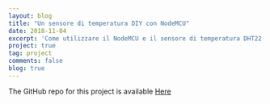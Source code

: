 ```yaml
---
layout: blog
title: "Un sensore di temperatura DIY con NodeMCU"
date: 2018-11-04
excerpt: 'Come utilizzare il NodeMCU e il sensore di temperatura DHT22 per creare una "stazione meteo" fatta in casa integrandola anche con Domoticz e Homebridge.'
project: true
tag: project
comments: false
blog: true
---
```


The GitHub repo for this project is available [Here](https://github.com/lucacorbucci/NodeMCUScript)
